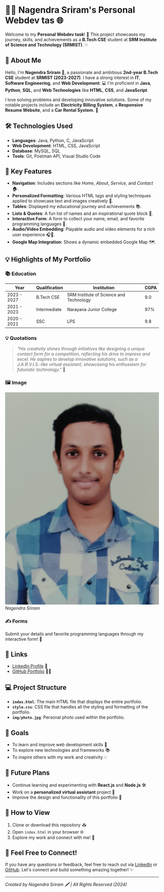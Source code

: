# 👨‍💻 **Nagendra Sriram's Personal Webdev tas** 🌐

Welcome to my **Personal Webdev task**! 🚀 This project showcases my journey, skills, and achievements as a **B.Tech CSE** student at **SRM Institute of Science and Technology (SRMIST)**. ✨

## 🌟 About Me

Hello, I'm **Nagendra Sriram** 👋, a passionate and ambitious **2nd-year B.Tech CSE** student at **SRMIST (2023-2027)**. I have a strong interest in **IT**, **Software Engineering**, and **Web Development**. 💻 I'm proficient in **Java**, **Python**, **SQL**, and **Web Technologies** like **HTML**, **CSS**, and **JavaScript**. 

I love solving problems and developing innovative solutions. Some of my notable projects include an **Electricity Billing System**, a **Responsive Resume Website**, and a **Car Rental System**. 🚗

## 🛠️ Technologies Used

- **Languages**: Java, Python, C, JavaScript
- **Web Development**: HTML, CSS, JavaScript
- **Database**: MySQL, SQL
- **Tools**: Git, Postman API, Visual Studio Code

## 🚀 Key Features

- **Navigation**: Includes sections like *Home*, *About*, *Service*, and *Contact* 🏠.
- **Personalized Formatting**: Various HTML tags and styling techniques applied to showcase text and images creatively 🎨.
- **Tables**: Displayed my educational journey and achievements 📚.
- **Lists & Quotes**: A fun list of names and an inspirational quote block 📜.
- **Interactive Form**: A form to collect your name, email, and favorite programming languages 📝.
- **Audio/Video Embedding**: Playable audio and video elements for a rich user experience 🎧🎥.
- **Google Map Integration**: Shows a dynamic embedded Google Map 🗺️.

## 💡 Highlights of My Portfolio

### 📚 **Education**

| Year        | Qualification        | Institution                       | CGPA   |
|-------------|----------------------|-----------------------------------|--------|
| 2023 - 2027 | B.Tech CSE           | SRM Institute of Science and Technology | 9.0    |
| 2021 - 2023 | Intermediate         | Narayana Junior College           | 97%    |
| 2020 - 2021 | SSC                  | LPS                               | 9.8    |

### 💡 **Quotations**

> *"His creativity shines through initiatives like designing a unique contact form for a competition, reflecting his drive to impress and excel. He aspires to develop innovative solutions, such as a J.A.R.V.I.S.-like virtual assistant, showcasing his enthusiasm for futuristic technology."* 🚀

### 🖼️ **Image**

![Nagendra Sriram](img/photo.jpg)  
_Nagendra Sriram_

### ✍️ **Forms**

Submit your details and favorite programming languages through my interactive form! 📝

## 🔗 **Links**

- [LinkedIn Profile](https://www.linkedin.com/in/nagendrasriram103/) 💼
- [GitHub Portfolio](https://github.com/Nagendrasriram) 👨‍💻

## 💻 **Project Structure**

- **`index.html`**: The main HTML file that displays the entire portfolio.
- **`style.css`**: CSS file that handles all the styling and formatting of the portfolio.
- **`img/photo.jpg`**: Personal photo used within the portfolio.

## 🎯 **Goals**

- To learn and improve web development skills 🌱
- To explore new technologies and frameworks 📚
- To inspire others with my work and creativity 💡

## 📅 **Future Plans**

- Continue learning and experimenting with **React.js** and **Node.js** 🛠️
- Work on a **personalized virtual assistant** project 🤖
- Improve the design and functionality of this portfolio 🌟

## 📝 **How to View**

1. Clone or download this repository 📥
2. Open `index.html` in your browser 🌐
3. Explore my work and connect with me! 🤝

## 💬 **Feel Free to Connect!**

If you have any questions or feedback, feel free to reach out via [LinkedIn](https://www.linkedin.com/in/nagendrasriram103/) or [GitHub](https://github.com/Nagendrasriram). Let's connect and build something amazing together! ✨

---

_Created by Nagendra Sriram 🖋️ | All Rights Reserved (2024)_
